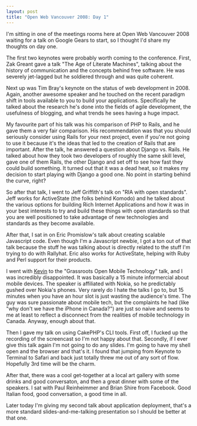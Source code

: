 ```yaml
--- 
layout: post
title: "Open Web Vancouver 2008: Day 1"
---
```

<p>
I'm sitting in one of the meetings rooms here at Open Web Vancouver 2008 waiting for a talk on Google Gears to start, so I thought I'd share my thoughts on day one.
</p>
<p>
The first two keynotes were probably worth coming to the conference.  First, Zak Greant gave a talk "The Age of Literate Machines", talking about the history of communication and the concepts behind free software.  He was severely jet-lagged but he soldiered through and was quite coherent.  </p>
<p>
Next up was Tim Bray's keynote on the status of web development in 2008.  Again, another awesome speaker and he touched on the recent paradigm shift in tools available to you to build your applications.  Specifically he talked about the research he's done into the fields of agile development, the usefulness of blogging, and what trends he sees having a huge impact.
</p>
<p>
My favourite part of his talk was his comparison of PHP to Rails, and he gave them a very fair comparison.  His recommendation was that you should seriously consider using Rails for your next project, even if you're not going to use it because it's the ideas that led to the creation of Rails that are important.  After the talk, he answered a question about Django vs. Rails.  He talked about how they took two developers of roughly the same skill level, gave one of them Rails, the other Django and set off to see how fast they could build something.  It turned out that it was a dead heat, so it makes my decision to start playing with Django a good one.  No point in starting behind the curve, right?
</p>
<p>
So after that talk, I went to Jeff Griffith's talk on "RIA with open standards".  Jeff works for ActiveState (the folks behind Komodo) and he talked about the various options for building Rich Internet Applications and how it was in your best interests to try and build these things with open standards so that you are well positioned to take advantage of new technologies and standards as they become available.
</p>
<p>
After that, I sat in on Eric Promislow's talk about creating scalable Javascript code.  Even though I'm a Javascript newbie, I got a ton out of that talk because the stuff he was talking about is directly related to the stuff I'm trying to do with Rallyhat.  Eric also works for ActiveState, helping with Ruby and Perl support for their products.
</p>
<p>
I went with <a href="http://lazyweb.ca">Kevin</a> to the "Grassroots Open Mobile Technology" talk, and I was incredibly disappointed.  It was basically a 15 minute informercial about mobile devices.  The speaker is affiliated with Nokia, so he predictably gushed over Nokia's phones.  Very rarely do I hate the talks I go to, but 15 minutes when you have an hour slot is just wasting the audience's time.  The guy was sure passionate about mobile tech, but the complaints he had (like "why don't we have the iPhone in Canada?") are just so naive and seems to me at least to reflect a disconnect from the realities of mobile technology in Canada.  Anyway, enough about that.
</p>
<p>
Then I gave my talk on using CakePHP's CLI tools.  First off, I fucked up the recording of the screencast so I'm not happy about that.  Secondly, if I ever give this talk again I'm not going to do any slides.  I'm going to have my shell open and the browser and that's it.  I found that jumping from Keynote to Terminal to Safari and back just totally threw me out of any sort of flow.  Hopefully 3rd time will be the charm.
</p>
<p>
After that, there was a cool get-together at a local art gallery with some drinks and good conversaton, and then a great dinner with some of the speakers.  I sat with Paul Reinheimmer and Brian Shire from Facebook.  Good Italian food, good conversation, a good time in all.
</p>
<p>
Later today I'm giving my second talk about application deployment, that's a more standard slides-and-me-talking presentation so I should be better at that one.
</p>
